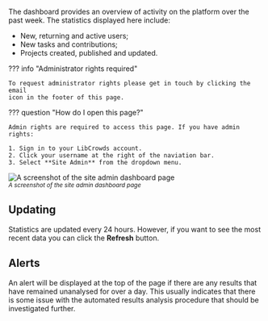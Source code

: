 The dashboard provides an overview of activity on the platform over the
past week. The statistics displayed here include:

- New, returning and active users;
- New tasks and contributions;
- Projects created, published and updated.

??? info "Administrator rights required"

    To request administrator rights please get in touch by clicking the email
    icon in the footer of this page.

??? question "How do I open this page?"

    Admin rights are required to access this page. If you have admin rights:

    1. Sign in to your LibCrowds account.
    2. Click your username at the right of the naviation bar.
    3. Select **Site Admin** from the dropdown menu.

![A screenshot of the site admin dashboard page](/assets/img/admin-site-dashboard.png?raw=true)
<br><small>*A screenshot of the site admin dashboard page*</small>

## Updating

Statistics are updated every 24 hours. However, if you want to see the most
recent data you can click the **Refresh** button.

## Alerts

An alert will be displayed at the top of the page if there are any results
that have remained unanalysed for over a day. This usually indicates that
there is some issue with the automated results analysis procedure that should
be investigated further.
